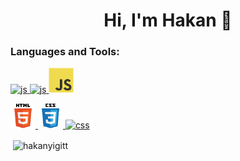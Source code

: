 <h1 align="center">Hi, I'm Hakan 👋 </h1>

<h3 align="left">Languages and Tools:</h3>

<p align="left"> <a href="#" target="_blank"> <img src="https://upload.wikimedia.org/wikipedia/commons/4/4f/Csharp_Logo.png" alt="js" width="60" height="60"/> </a> 
  <a href="#" target="_blank"> <img src="https://image.flaticon.com/icons/png/512/226/226777.png" alt="js" width="45" height="45"/> </a>
<a href="#" target="_blank"> <img src="https://raw.githubusercontent.com/devicons/devicon/master/icons/javascript/javascript-original.svg" alt="js" width="40" height="40"/> </a>
  
  <a href="#" target="_blank"> <img src="https://raw.githubusercontent.com/devicons/devicon/master/icons/html5/html5-original-wordmark.svg" alt="html" width="40" height="40"/> </a> <a href="#" target="_blank"> <img src="https://raw.githubusercontent.com/devicons/devicon/master/icons/css3/css3-original-wordmark.svg" alt="css" width="40" height="40"/></a><a href="https://php.net" target="_blank"> <img width="70" height="40" src="https://www.php.net/images/logos/new-php-logo.png" alt="css" width="40" height="40"/></a></p>

<p>&nbsp;<img align="center" src="https://github-readme-stats.vercel.app/api?username=hakanyigitt&show_icons=true&locale=en" alt="hakanyigitt" /></p>

<!--
**hakanyigitt/hakanyigitt** is a ✨ _special_ ✨ repository because its `README.md` (this file) appears on your GitHub profile.

Here are some ideas to get you started:

- 🔭 I’m currently working on ...
- 🌱 I’m currently learning ...
- 👯 I’m looking to collaborate on ...
- 🤔 I’m looking for help with ...
- 💬 Ask me about ...
- 📫 How to reach me: ...
- 😄 Pronouns: ...
- ⚡ Fun fact: ...
-->

